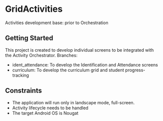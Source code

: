 # GridActivities
Activities development base: prior to Orchestration

## Getting Started
This project is created to develop individual screens to be integrated with the Activity Orchestrator.
Branches:
* ident_attendance: To develop the Identification and Attendance screens
* curriculum: To develop the curriculum grid and student progress-tracking

## Constraints
- The application will run only in landscape mode, full-screen.
- Activity lifecycle needs to be handled
- The target Android OS is Nougat
